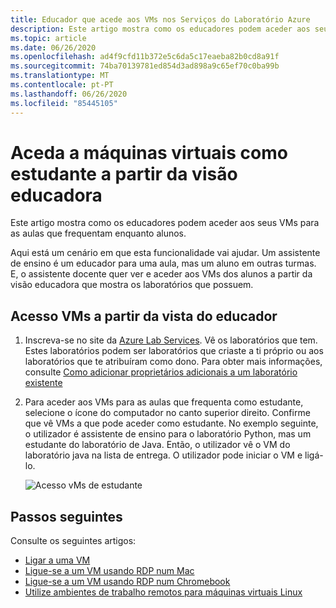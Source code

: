```yaml
---
title: Educador que acede aos VMs nos Serviços do Laboratório Azure
description: Este artigo mostra como os educadores podem aceder aos seus VMs dos seus alunos a partir da visão educadora. Por exemplo, um assistente de ensino pode ser um educador para uma aula, mas um aluno para outras aulas.
ms.topic: article
ms.date: 06/26/2020
ms.openlocfilehash: ad4f9cfd11b372e5c6da5c17eaeba82b0cd8a91f
ms.sourcegitcommit: 74ba70139781ed854d3ad898a9c65ef70c0ba99b
ms.translationtype: MT
ms.contentlocale: pt-PT
ms.lasthandoff: 06/26/2020
ms.locfileid: "85445105"
---
```

# <a name="access-virtual-machines-as-a-student-from-the-educator-view"></a>Aceda a máquinas virtuais como estudante a partir da visão educadora
Este artigo mostra como os educadores podem aceder aos seus VMs para as aulas que frequentam enquanto alunos. 

Aqui está um cenário em que esta funcionalidade vai ajudar. Um assistente de ensino é um educador para uma aula, mas um aluno em outras turmas. E, o assistente docente quer ver e aceder aos VMs dos alunos a partir da visão educadora que mostra os laboratórios que possuem. 

## <a name="access-vms-from-educator-view"></a>Acesso VMs a partir da vista do educador

1. Inscreva-se no site da [Azure Lab Services](https://labs.azure.com). Vê os laboratórios que tem. Estes laboratórios podem ser laboratórios que criaste a ti próprio ou aos laboratórios que te atribuíram como dono. Para obter mais informações, consulte [Como adicionar proprietários adicionais a um laboratório existente](how-to-add-user-lab-owner.md)
2. Para aceder aos VMs para as aulas que frequenta como estudante, selecione o ícone do computador no canto superior direito. Confirme que vê VMs a que pode aceder como estudante. No exemplo seguinte, o utilizador é assistente de ensino para o laboratório Python, mas um estudante do laboratório de Java. Então, o utilizador vê o VM do laboratório java na lista de entrega. O utilizador pode iniciar o VM e ligá-lo. 
    
    ![Acesso vMs de estudante](./media/instructors-access-virtual-machines/access-student-virtual-machines.png)

## <a name="next-steps"></a>Passos seguintes
Consulte os seguintes artigos:

- [Ligar a uma VM](how-to-use-classroom-lab.md#connect-to-the-vm)
- [Ligue-se a um VM usando RDP num Mac](connect-virtual-machine-mac-remote-desktop.md)
- [Ligue-se a um VM usando RDP num Chromebook](connect-virtual-machine-chromebook-remote-desktop.md)
- [Utilize ambientes de trabalho remotos para máquinas virtuais Linux](how-to-use-remote-desktop-linux-student.md)
